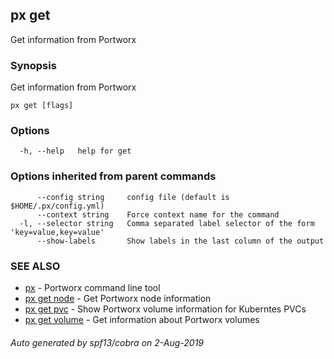 ## px get

Get information from Portworx

### Synopsis

Get information from Portworx

```
px get [flags]
```

### Options

```
  -h, --help   help for get
```

### Options inherited from parent commands

```
      --config string     config file (default is $HOME/.px/config.yml)
      --context string    Force context name for the command
  -l, --selector string   Comma separated label selector of the form 'key=value,key=value'
      --show-labels       Show labels in the last column of the output
```

### SEE ALSO

* [px](px.md)	 - Portworx command line tool
* [px get node](px_get_node.md)	 - Get Portworx node information
* [px get pvc](px_get_pvc.md)	 - Show Portworx volume information for Kuberntes PVCs
* [px get volume](px_get_volume.md)	 - Get information about Portworx volumes

###### Auto generated by spf13/cobra on 2-Aug-2019

